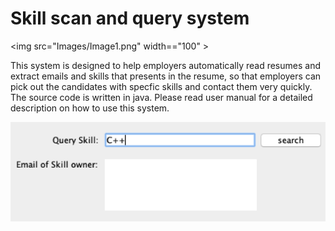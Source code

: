 # Skill scan and query system

 <img src="Images/Image1.png" width=="100" >

This system is designed to help employers automatically read resumes and extract emails and skills that presents in the resume, so that employers can pick out the candidates with specfic skills and contact them very quickly.
The source code is written in java. Please read user manual for a detailed description on how to use this system.

![](Images/Image1.png)
